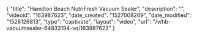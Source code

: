 {
    "title": "Hamilton Beach NutriFresh Vacuum Sealer",
    "description": "",
    "videoid": "163987623",
    "date_created": "1527008269",
    "date_modified": "1528126813",
    "type": "captivate",
    "layout": "video",
    "url": "\/v\/hb-vacuumsealer-64833194-vo\/163987623"
}